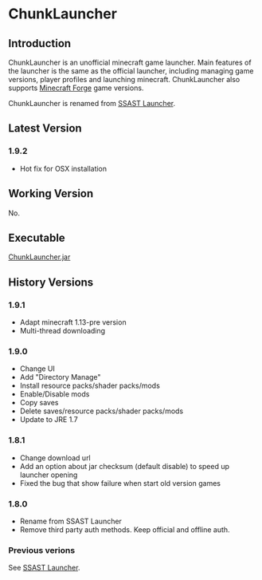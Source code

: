 # ChunkLauncher

## Introduction
ChunkLauncher is an unofficial minecraft game launcher. Main features of the launcher is the same as the official launcher, including managing game versions, player profiles and launching minecraft. ChunkLauncher also supports <a href="http://files.minecraftforge.net/">Minecraft Forge</a> game versions.

ChunkLauncher is renamed from <a href="http://github.com/herbix/ssastLauncher">SSAST Launcher</a>.

## Latest Version

### 1.9.2
* Hot fix for OSX installation

## Working Version
No.

## Executable
<a href="/bin/ChunkLauncher.jar">ChunkLauncher.jar</a>

## History Versions

### 1.9.1
* Adapt minecraft 1.13-pre version
* Multi-thread downloading

### 1.9.0
* Change UI
* Add "Directory Manage"
* Install resource packs/shader packs/mods
* Enable/Disable mods
* Copy saves
* Delete saves/resource packs/shader packs/mods
* Update to JRE 1.7

### 1.8.1
* Change download url
* Add an option about jar checksum (default disable) to speed up launcher opening
* Fixed the bug that show failure when start old version games

### 1.8.0
* Rename from SSAST Launcher
* Remove third party auth methods. Keep official and offline auth.

### Previous verions

See <a href="http://github.com/herbix/ssastLaucher">SSAST Launcher</a>.